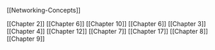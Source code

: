 [[Networking-Concepts]]

[[Chapter 2]]
[[Chapter 6]]
[[Chapter 10]]
[[Chapter 6]]
[[Chapter 3]]
[[Chapter 4]]
[[Chapter 12]]
[[Chapter 7]]
[[Chapter 17]]
[[Chapter 8]]
[[Chapter 9]]

